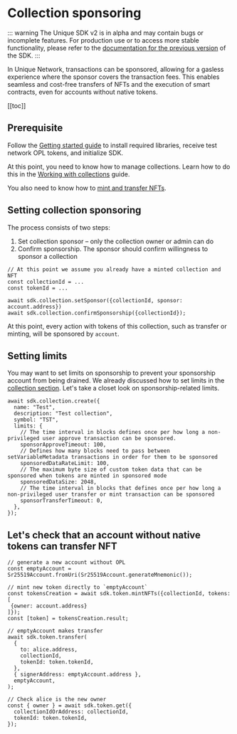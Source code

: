 # Collection sponsoring

::: warning
The Unique SDK v2 is in alpha and may contain bugs or incomplete features. For production use or to access more stable functionality, please refer to the [documentation for the previous version](../getting-started.md) of the SDK.
:::

In Unique Network, transactions can be sponsored, allowing for a gasless experience where the sponsor covers the transaction fees. This enables seamless and cost-free transfers of NFTs and the execution of smart contracts, even for accounts without native tokens.

[[toc]]


## Prerequisite

Follow the [Getting started guide](./quick-start.md) to install required libraries, receive test network OPL tokens, and initialize SDK.

At this point, you need to know how to manage collections. Learn how to do this in the [Working with collections](./collections.md) guide.

You also need to know how to [mint and transfer NFTs](./tokens.md).

## Setting collection sponsoring

The process consists of two steps:

1. Set collection sponsor – only the collection owner or admin can do
2. Confirm sponsorship. The sponsor should confirm willingness to sponsor a collection

```ts:no-line-numbers
// At this point we assume you already have a minted collection and NFT
const collectionId = ...
const tokenId = ...

await sdk.collection.setSponsor({collectionId, sponsor: account.address})
await sdk.collection.confirmSponsorship({collectionId});
```

At this point, every action with tokens of this collection, such as transfer or minting, will be sponsored by `account`.

## Setting limits

You may want to set limits on sponsorship to prevent your sponsorship account from being drained. We already discussed how to set limits in the [collection section](collections.md#collection-limits). Let's take a closet look on sponsorship-related limits.

<!-- TODO setVariableMetadata is not the case anymore -->

```ts:no-line-numbers
await sdk.collection.create({
  name: "Test",
  description: "Test collection",
  symbol: "TST",
  limits: {
    // The time interval in blocks defines once per how long a non-privileged user approve transaction can be sponsored.
    sponsorApproveTimeout: 100,
    // Defines how many blocks need to pass between setVariableMetadata transactions in order for them to be sponsored
    sponsoredDataRateLimit: 100,
    // The maximum byte size of custom token data that can be sponsored when tokens are minted in sponsored mode
    sponsoredDataSize: 2048,
    // The time interval in blocks that defines once per how long a non-privileged user transfer or mint transaction can be sponsored
    sponsorTransferTimeout: 0,
  },
});
```

## Let's check that an account without native tokens can transfer NFT

```ts:no-line-numbers
// generate a new account without OPL
const emptyAccount = Sr25519Account.fromUri(Sr25519Account.generateMnemonic());

// mint new token directly to `emptyAccount`
const tokensCreation = await sdk.token.mintNFTs({collectionId, tokens: [
 {owner: account.address}
]});
const [token] = tokensCreation.result;

// emptyAccount makes transfer
await sdk.token.transfer(
  {
    to: alice.address,
    collectionId,
    tokenId: token.tokenId,
  },
  { signerAddress: emptyAccount.address },
  emptyAccount,
);

// Check alice is the new owner
const { owner } = await sdk.token.get({
  collectionIdOrAddress: collectionId,
  tokenId: token.tokenId,
});
```
